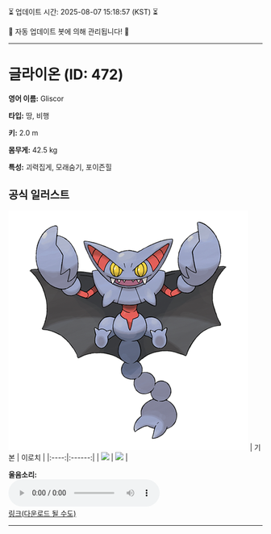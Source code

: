 
⏳ 업데이트 시간: 2025-08-07 15:18:57 (KST) ⏳

🤖 자동 업데이트 봇에 의해 관리됩니다! 🤖

---

# 글라이온 (ID: 472)
**영어 이름:** Gliscor

**타입:** 땅, 비행

**키:** 2.0 m

**몸무게:** 42.5 kg

**특성:** 괴력집게, 모래숨기, 포이즌힐

## 공식 일러스트
![](https://raw.githubusercontent.com/PokeAPI/sprites/master/sprites/pokemon/other/official-artwork/472.png)
| 기본 | 이로치 |
|:----:|:------:|
| <img src="http://play.pokemonshowdown.com/sprites/ani/gliscor.gif" width="200"> | <img src="http://play.pokemonshowdown.com/sprites/ani-shiny/gliscor.gif" width="200"> |

**울음소리:**<br><audio controls src="https://raw.githubusercontent.com/PokeAPI/cries/main/cries/pokemon/latest/472.ogg"></audio><br> [링크(다운로드 될 수도)](https://raw.githubusercontent.com/PokeAPI/cries/main/cries/pokemon/latest/472.ogg)


---
